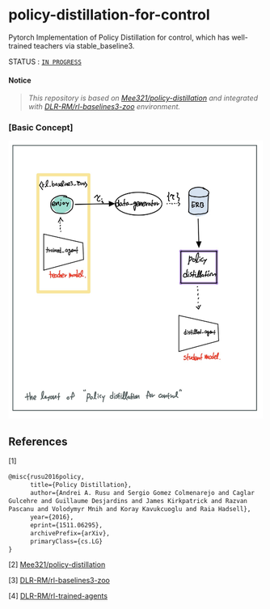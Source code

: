 # policy-distillation-for-control

Pytorch Implementation of Policy Distillation for control, which has well-trained teachers via stable_baseline3.



STATUS : [`IN PROGRESS`]()



#### Notice

> *This repository is based on [Mee321/policy-distillation](https://github.com/Mee321/policy-distillation) and integrated with [DLR-RM/rl-baselines3-zoo](https://github.com/DLR-RM/rl-baselines3-zoo) environment.*



### [Basic Concept]

<img src="concept.jpg" height="550">



## References

[1] 

```
@misc{rusu2016policy,
      title={Policy Distillation}, 
      author={Andrei A. Rusu and Sergio Gomez Colmenarejo and Caglar Gulcehre and Guillaume Desjardins and James Kirkpatrick and Razvan Pascanu and Volodymyr Mnih and Koray Kavukcuoglu and Raia Hadsell},
      year={2016},
      eprint={1511.06295},
      archivePrefix={arXiv},
      primaryClass={cs.LG}
}
```



[2] [Mee321/policy-distillation](https://github.com/Mee321/policy-distillation)

[3] [DLR-RM/rl-baselines3-zoo](https://github.com/DLR-RM/rl-baselines3-zoo)

[4] [DLR-RM/rl-trained-agents](https://github.com/DLR-RM/rl-trained-agents)

